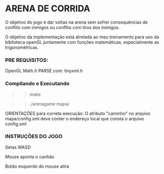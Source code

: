 
# ARENA DE CORRIDA

O objetivo do jogo é dar voltas na arena sem sofrer consequências de 
conflito com inimigos ou conflito com tiros dos inimigos.

O objetivo da implementação está atrelada ao meu treinamento para uso
da biblioteca openGL juntamente com funções matemáticas, especialmente 
as trigonométricas.

### PRE REQUISITOS:
OpenGL
Math.h
PARSE com: tinyxml.h

### Compilando e Executando
>> make

>> ./arenagame mapa/


ORIENTAÇÕES para correta execução:
O atributo "caminho" no arquivo mapa/config.xml deve conter o endereço local que consta o arquivo config.xml


### INSTRUÇÕES DO JOGO


 Setas WASD

 Mouse aponta o canhão

 Botão esquerdo do mouse atira